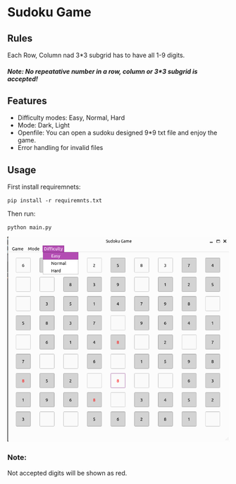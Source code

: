 
# Sudoku Game

## Rules

Each Row, Column nad 3*3 subgrid has to have all 1-9 digits.
##### Note: No repeatative number in a row, column or 3*3 subgrid is accepted!

## Features
- Difficulty modes: Easy, Normal, Hard
- Mode: Dark, Light
- Openfile: You can open a sudoku designed 9*9 txt file and enjoy the game.
- Error handling for invalid files 


## Usage
First install requiremnets:
```
pip install -r requiremnts.txt
```
Then run:
```
python main.py

```

![Screen Shot](screenshot.png)

### Note:
Not accepted digits will be shown as red.

